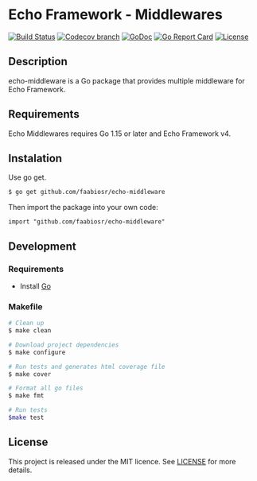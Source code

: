 # Echo Framework - Middlewares

[![Build Status](https://img.shields.io/github/workflow/status/faabiosr/echo-middleware/test?style=flat-square&logo=github)](https://github.com/faabiosr/echo-middleware/actions?query=workflow:test)
[![Codecov branch](https://img.shields.io/codecov/c/github/faabiosr/echo-middleware/master.svg?style=flat-square)](https://codecov.io/gh/faabiosr/echo-middleware)
[![GoDoc](https://img.shields.io/badge/godoc-reference-5272B4.svg?style=flat-square)](https://godoc.org/github.com/faabiosr/echo-middleware)
[![Go Report Card](https://goreportcard.com/badge/github.com/faabiosr/echo-middleware?style=flat-square)](https://goreportcard.com/report/github.com/faabiosr/echo-middleware)
[![License](https://img.shields.io/badge/License-MIT-blue.svg?style=flat-square)](https://github.com/faabiosr/echo-middleware/blob/master/LICENSE)

## Description
echo-middleware is a Go package that provides multiple middleware for Echo Framework.

## Requirements
Echo Middlewares requires Go 1.15 or later and Echo Framework v4.

## Instalation
Use go get.
```sh
$ go get github.com/faabiosr/echo-middleware
```

Then import the package into your own code:
```
import "github.com/faabiosr/echo-middleware"
```

## Development

### Requirements
- Install [Go](https://golang.org)

### Makefile
```sh
# Clean up
$ make clean

# Download project dependencies
$ make configure

# Run tests and generates html coverage file
$ make cover

# Format all go files
$ make fmt

# Run tests
$make test
```

## License
This project is released under the MIT licence. See [LICENSE](https://github.com/faabiosr/echo-middleware/blob/master/LICENSE) for more details.
